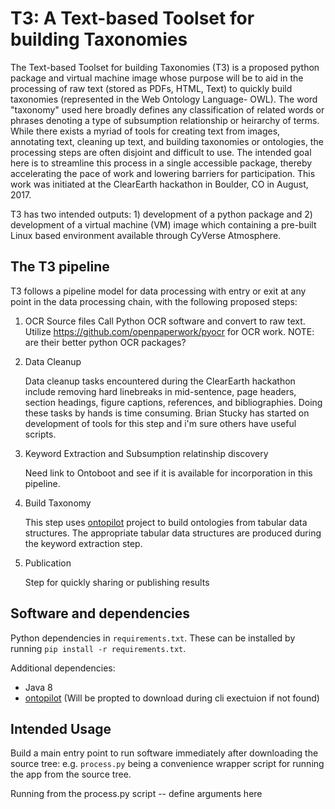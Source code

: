 # T3: A Text-based Toolset for building Taxonomies

The Text-based Toolset for building Taxonomies (T3) is a proposed python package and virtual machine image whose purpose will be to aid in the processing of raw text (stored as PDFs, HTML, Text) to quickly build taxonomies (represented in the Web Ontology Language- OWL).  The word "taxonomy" used here broadly defines any classification of related words or phrases denoting a type of subsumption relationship or heirarchy of terms.   While there exists a myriad of tools for creating text from images, annotating text, cleaning up text, and building taxonomies or ontologies, the processing steps are often disjoint and difficult to use.  The intended goal here is to streamline this process in a single accessible package, thereby accelerating the pace of work and lowering barriers for participation.  This work was initiated at the ClearEarth hackathon in Boulder, CO in August, 2017.

T3 has two intended outputs: 1) development of a python package and 2) development of a virtual machine (VM) image which containing a pre-built Linux based environment available through CyVerse Atmosphere. 

## The T3 pipeline
T3 follows a pipeline model for data processing with entry or exit at any point in the data processing chain, with the following proposed steps:
   
1. OCR Source files
    Call Python OCR software and convert to raw text.  Utilize https://github.com/openpaperwork/pyocr for OCR work.  NOTE: are their better python OCR packages?

2. Data Cleanup

    Data cleanup tasks encountered during the ClearEarth hackathon include removing hard linebreaks in mid-sentence, page headers, section headings, figure captions, references, and bibliographies.  Doing these tasks by hands is time consuming.  Brian Stucky has started on development of tools for this step and i'm sure others have useful scripts.
    
3. Keyword Extraction and Subsumption relatinship discovery
   
    Need link to Ontoboot and see if it is available for incorporation in this pipeline.
     
4. Build Taxonomy

    This step uses [ontopilot](https://github.com/stuckyb/ontopilot) project to build ontologies from tabular data structures.  The appropriate tabular data structures are produced during the keyword extraction step.  
    
5. Publication

    Step for quickly sharing or publishing results
    
## Software and dependencies

Python dependencies in `requirements.txt`. These can be installed by running `pip install -r requirements.txt`.

Additional dependencies:

* Java 8
* [ontopilot](https://github.com/stuckyb/ontopilot) (Will be propted to download during cli exectuion if not found)

## Intended Usage
Build a main entry point to run software immediately after downloading the source tree: e.g. `process.py` being a convenience wrapper script for running the app from the source tree.

Running from the process.py script -- define arguments here




   
